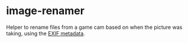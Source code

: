 # image-renamer

Helper to rename files from a game cam based on when the picture was taking, using the [EXIF metadata](https://en.wikipedia.org/wiki/Exif).
